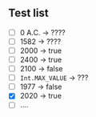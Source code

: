 ## Test list
-[ ] 0 A.C. -> ????
-[ ] 1582 -> ????
-[ ] 2000 -> true
-[ ] 2400 -> true
-[ ] 2100 -> false
-[ ] `Int.MAX_VALUE` -> ???
-[ ] 1977 -> false
-[X] 2020 -> true
-[ ] ....
